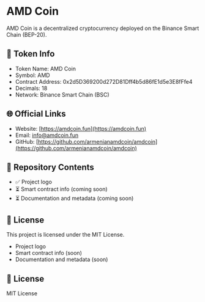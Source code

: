 # AMD Coin

AMD Coin is a decentralized cryptocurrency deployed on the Binance Smart Chain (BEP-20).

## 🔗 Token Info

- Token Name: AMD Coin  
- Symbol: AMD  
- Contract Address: 0x2d5D369200d272D81Dff4b5d86fE1d5e3E8fFfe4  
- Decimals: 18  
- Network: Binance Smart Chain (BSC)

## 🌐 Official Links

- Website: [https://amdcoin.fun](https://amdcoin.fun)  
- Email: info@amdcoin.fun  
- GitHub: [https://github.com/armenianamdcoin/amdcoin](https://github.com/armenianamdcoin/amdcoin)
## 📁 Repository Contents

- ✅ Project logo  
- ⏳ Smart contract info (coming soon)  
- ⏳ Documentation and metadata (coming soon)

## 📜 License

This project is licensed under the MIT License.
- Project logo  
- Smart contract info (soon)  
- Documentation and metadata (soon)

## 📜 License

MIT License
